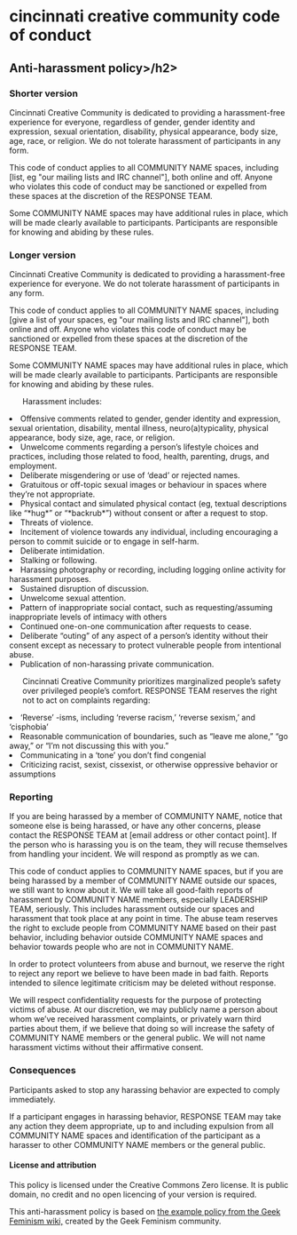 # cincinnati creative community code of conduct

<h2>Anti-harassment policy>/h2>
<h3>Shorter version</h3>
<p>Cincinnati Creative Community is dedicated to providing a harassment-free experience for everyone, regardless of gender, gender identity and expression, sexual orientation, disability, physical appearance, body size, age, race, or religion. We do not tolerate harassment of participants in any form.</p>

<p>This code of conduct applies to all COMMUNITY NAME spaces, including [list, eg "our mailing lists and IRC channel"], both online and off. Anyone who violates this code of conduct may be sanctioned or expelled from these spaces at the discretion of the RESPONSE TEAM.</p>

<p>Some COMMUNITY NAME spaces may have additional rules in place, which will be made clearly available to participants. Participants are responsible for knowing and abiding by these rules.</p>

<h3>Longer version</h3>
<p>Cincinnati Creative Community is dedicated to providing a harassment-free experience for everyone. We do not tolerate harassment of participants in any form.</p>

<p>This code of conduct applies to all COMMUNITY NAME spaces, including [give a list of your spaces, eg "our mailing lists and IRC channel"], both online and off. Anyone who violates this code of conduct may be sanctioned or expelled from these spaces at the discretion of the RESPONSE TEAM.</p>

<p>Some COMMUNITY NAME spaces may have additional rules in place, which will be made clearly available to participants. Participants are responsible for knowing and abiding by these rules.</p>

<ul>Harassment includes:</ul>

<li>Offensive comments related to gender, gender identity and expression, sexual orientation, disability, mental illness, neuro(a)typicality, physical appearance, body size, age, race, or religion.</li>
<li>Unwelcome comments regarding a person’s lifestyle choices and practices, including those related to food, health, parenting, drugs, and employment.</li>
<li>Deliberate misgendering or use of ‘dead’ or rejected names.</li>
<li>Gratuitous or off-topic sexual images or behaviour  in spaces where they’re not appropriate.</li>
<li>Physical contact and simulated physical contact (eg, textual descriptions like “*hug*” or “*backrub*”) without consent or after a request to stop.</li>
<li>Threats of violence.</li>
<li>Incitement of violence towards any individual, including encouraging a person to commit suicide or to engage in self-harm.</li>
<li>Deliberate intimidation.</li>
<li>Stalking or following.</li>
<li>Harassing photography or recording, including logging online activity for harassment purposes.</li>
<li>Sustained disruption of discussion.</li>
<li>Unwelcome sexual attention.</li>
<li>Pattern of inappropriate social contact, such as requesting/assuming inappropriate levels of intimacy with others
<li>Continued one-on-one communication after requests to cease.</li>
<li>Deliberate “outing” of any aspect of a person’s identity without their consent except as necessary to protect vulnerable people from intentional abuse.</li>
<li>Publication of non-harassing private communication.</li>
</ul>

<ul>Cincinnati Creative Community prioritizes marginalized people’s safety over privileged people’s comfort. RESPONSE TEAM reserves the right not to act on complaints regarding:</ul>

<li>‘Reverse’ -isms, including ‘reverse racism,’ ‘reverse sexism,’ and ‘cisphobia’</li>
<li>Reasonable communication of boundaries, such as “leave me alone,” “go away,” or “I’m not discussing this with you.”</li>
<li>Communicating in a ‘tone’ you don’t find congenial</li>
<li>Criticizing racist, sexist, cissexist, or otherwise oppressive behavior or assumptions</li>
</ul>
 
<h3>Reporting</h3>
<p>If you are being harassed by a member of COMMUNITY NAME, notice that someone else is being harassed, or have any other concerns, please contact the RESPONSE TEAM at [email address or other contact point]. If the person who is harassing you is on the team, they will recuse themselves from handling your incident. We will respond as promptly as we can.</p>

<p>This code of conduct applies to COMMUNITY NAME spaces, but if you are being harassed by a member of COMMUNITY NAME outside our spaces, we still want to know about it. We will take all good-faith reports of harassment by COMMUNITY NAME members, especially LEADERSHIP TEAM, seriously. This includes harassment outside our spaces and harassment that took place at any point in time. The abuse team reserves the right to exclude people from COMMUNITY NAME based on their past behavior, including behavior outside COMMUNITY NAME spaces and behavior towards people who are not in COMMUNITY NAME.</p>

<p>In order to protect volunteers from abuse and burnout, we reserve the right to reject any report we believe to have been made in bad faith. Reports intended to silence legitimate criticism may be deleted without response.</p>

<p>We will respect confidentiality requests for the purpose of protecting victims of abuse. At our discretion, we may publicly name a person about whom we’ve received harassment complaints, or privately warn third parties about them, if we believe that doing so will increase the safety of COMMUNITY NAME members or the general public. We will not name harassment victims without their affirmative consent.</p>

<h3>Consequences</h3>
<p>Participants asked to stop any harassing behavior are expected to comply immediately.</p>

<p>If a participant engages in harassing behavior, RESPONSE TEAM may take any action they deem appropriate, up to and including expulsion from all COMMUNITY NAME spaces and identification of the participant as a harasser to other COMMUNITY NAME members or the general public.</p>

<h4>License and attribution</h4>
<p>This policy is licensed under the Creative Commons Zero license. It is public domain, no credit and no open licencing of your version is required.</p>

<p>This anti-harassment policy is based on <a href="http://geekfeminism.wikia.com/wiki/Community_anti-harassment">the example policy from the Geek Feminism wiki,</a> created by the Geek Feminism community.
